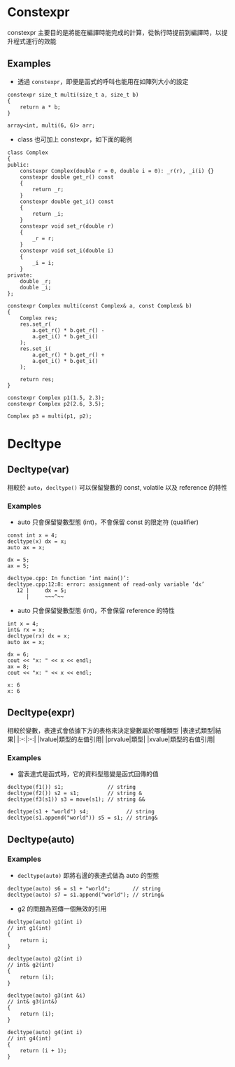 # Constexpr
constexpr 主要目的是將能在編譯時能完成的計算，從執行時提前到編譯時，以提升程式運行的效能
## Examples
* 透過 `constexpr`，即便是函式的呼叫也能用在如陣列大小的設定
```
constexpr size_t multi(size_t a, size_t b)
{
    return a * b;
}

array<int, multi(6, 6)> arr;
```
* class 也可加上 constexpr，如下面的範例
```
class Complex
{
public:
    constexpr Complex(double r = 0, double i = 0): _r(r), _i(i) {}
    constexpr double get_r() const
    {
        return _r;
    }
    constexpr double get_i() const
    {
        return _i;
    }
    constexpr void set_r(double r)
    {
        _r = r;
    }
    constexpr void set_i(double i)
    {
        _i = i;
    }
private:
    double _r;
    double _i;
};

constexpr Complex multi(const Complex& a, const Complex& b)
{
    Complex res;
    res.set_r(
        a.get_r() * b.get_r() -
        a.get_i() * b.get_i()
    );
    res.set_i(
        a.get_r() * b.get_r() +
        a.get_i() * b.get_i()
    );

    return res;
}

constexpr Complex p1(1.5, 2.3);
constexpr Complex p2(2.6, 3.5);

Complex p3 = multi(p1, p2);
```

# Decltype
## Decltype(var)
相較於 `auto`，`decltype()` 可以保留變數的 const, volatile 以及 reference 的特性
### Examples
* auto 只會保留變數型態 (int)，不會保留 const 的限定符 (qualifier)
```
const int x = 4;
decltype(x) dx = x;
auto ax = x;

dx = 5;
ax = 5;
```
```
decltype.cpp: In function ‘int main()’:
decltype.cpp:12:8: error: assignment of read-only variable ‘dx’
   12 |     dx = 5;
      |     ~~~^~~
```
* auto 只會保留變數型態 (int)，不會保留 reference 的特性
```
int x = 4;
int& rx = x;
decltype(rx) dx = x;
auto ax = x;

dx = 6;
cout << "x: " << x << endl;
ax = 8;
cout << "x: " << x << endl;
```
```
x: 6
x: 6
```
## Decltype(expr)
相較於變數，表達式會依據下方的表格來決定變數屬於哪種類型
|表達式類型|結果|
|:-:|:-:|
|lvalue|類型的左值引用|
|prvalue|類型|
|xvalue|類型的右值引用|
### Examples
* 當表達式是函式時，它的資料型態變是函式回傳的值
```
decltype(f1()) s1;              // string
decltype(f2()) s2 = s1;         // string &
decltype(f3(s1)) s3 = move(s1); // string &&

decltype(s1 + "world") s4;            // string
decltype(s1.append("world")) s5 = s1; // string&
```
## Decltype(auto)
### Examples
* `decltype(auto)` 即將右邊的表達式做為 auto 的型態
```
decltype(auto) s6 = s1 + "world";       // string
decltype(auto) s7 = s1.append("world"); // string&
```
* g2 的問題為回傳一個無效的引用
```
decltype(auto) g1(int i)
// int g1(int)
{
    return i;
}

decltype(auto) g2(int i)
// int& g2(int)
{
    return (i);
}

decltype(auto) g3(int &i)
// int& g3(int&)
{
    return (i);
}

decltype(auto) g4(int i)
// int g4(int)
{
    return (i + 1);
}
```